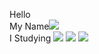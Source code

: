 Hello<br>
My Name<a href="https://github.com/KimJeongSeok98"><img src="https://img.shields.io/badge/KJS-brightgreen?style=flat-square&logo=JSP&logoColor=white%22"/></a><br>
I Studying <a href="https://img.shields.io/badge/JSP-blue"><img src="https://img.shields.io/badge/JSP-blue?style=flat-square&logo=JSP&logoColor=white%22"/></a>
<a href="https://camo.githubusercontent.com/8d8d5dc229d9889f2162c373e41dc417008fefc150f67073a3a93f6eb0f9ebe4/68747470733a2f2f696d672e736869656c64732e696f2f62616467652f4a4156412d3030373339363f2532307374796c653d666c6174266c6f676f3d4a617661266c6f676f436f6c6f723d7768697465"><img src="https://img.shields.io/badge/JAVA-007396?%20style=flat&logo=Java&logoColor=white"></a>
<a href="https://img.shields.io/badge/-Python-000000?style=flat&logo=Python"><img src="https://img.shields.io/badge/-Python-000000?style=flat&logo=Python"/></a>
<!--
**KimJeongSeok98/KimJeongSeok98** is a ✨ _special_ ✨ repository because its `README.md` (this file) appears on your GitHub profile.

Here are some ideas to get you started:

- 🔭 I’m currently working on ...
- 🌱 I’m currently learning ...
- 👯 I’m looking to collaborate on ...
- 🤔 I’m looking for help with ...
- 💬 Ask me about ...
- 📫 How to reach me: ...
- 😄 Pronouns: ...
- ⚡ Fun fact: ...
-->

